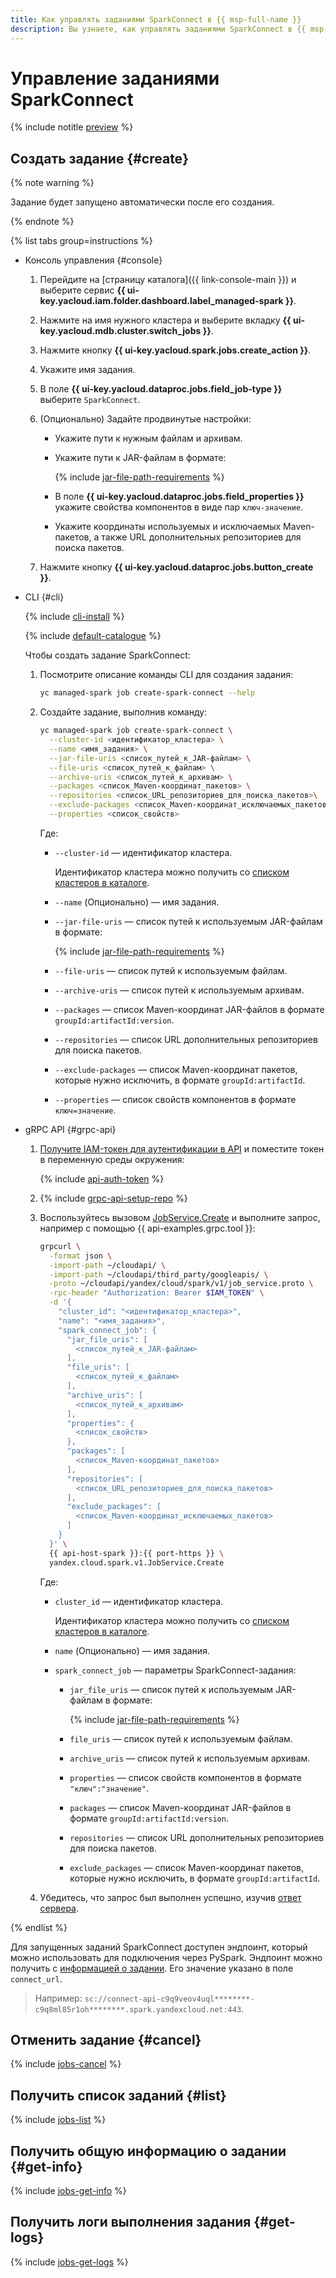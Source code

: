 ```yaml
---
title: Как управлять заданиями SparkConnect в {{ msp-full-name }}
description: Вы узнаете, как управлять заданиями SparkConnect в {{ msp-full-name }}.
---
```


# Управление заданиями SparkConnect

{% include notitle [preview](../../_includes/note-preview.md) %}

## Создать задание {#create}

{% note warning %}

Задание будет запущено автоматически после его создания.

{% endnote %}

{% list tabs group=instructions %}

- Консоль управления {#console}

    1. Перейдите на [страницу каталога]({{ link-console-main }}) и выберите сервис **{{ ui-key.yacloud.iam.folder.dashboard.label_managed-spark }}**.
    1. Нажмите на имя нужного кластера и выберите вкладку **{{ ui-key.yacloud.mdb.cluster.switch_jobs }}**.
    1. Нажмите кнопку **{{ ui-key.yacloud.spark.jobs.create_action }}**.
    1. Укажите имя задания.
    1. В поле **{{ ui-key.yacloud.dataproc.jobs.field_job-type }}** выберите `SparkConnect`.
    1. (Опционально) Задайте продвинутые настройки:

        * Укажите пути к нужным файлам и архивам.
        * Укажите пути к JAR-файлам в формате:

          {% include [jar-file-path-requirements](../../_includes/managed-spark/jar-file-path-requirements.md) %}

        * В поле **{{ ui-key.yacloud.dataproc.jobs.field_properties }}** укажите свойства компонентов в виде пар `ключ-значение`.
        * Укажите координаты используемых и исключаемых Maven-пакетов, а также URL дополнительных репозиториев для поиска пакетов.

    1. Нажмите кнопку **{{ ui-key.yacloud.dataproc.jobs.button_create }}**.

- CLI {#cli}

    {% include [cli-install](../../_includes/cli-install.md) %}

    {% include [default-catalogue](../../_includes/default-catalogue.md) %}

    Чтобы создать задание SparkConnect:

    1. Посмотрите описание команды CLI для создания задания:

        ```bash
        yc managed-spark job create-spark-connect --help
        ```
    
    1. Создайте задание, выполнив команду:

        ```bash
        yc managed-spark job create-spark-connect \
          --cluster-id <идентификатор_кластера> \
          --name <имя_задания> \
          --jar-file-uris <список_путей_к_JAR-файлам> \
          --file-uris <список_путей_к_файлам> \
          --archive-uris <список_путей_к_архивам> \
          --packages <список_Maven-координат_пакетов> \
          --repositories <список_URL_репозиториев_для_поиска_пакетов>\
          --exclude-packages <список_Maven-координат_исключаемых_пакетов> \
          --properties <список_свойств> 
        ```

        Где:

        * `--cluster-id` — идентификатор кластера.

          Идентификатор кластера можно получить со [списком кластеров в каталоге](cluster-list.md#list-clusters).

        * `--name` (Опционально) — имя задания.
        * `--jar-file-uris` — список путей к используемым JAR-файлам в формате:
          
          {% include [jar-file-path-requirements](../../_includes/managed-spark/jar-file-path-requirements.md) %}
        
        * `--file-uris` — список путей к используемым файлам.
        * `--archive-uris` — список путей к используемым архивам.
        * `--packages` — список Maven-координат JAR-файлов в формате `groupId:artifactId:version`.
        * `--repositories` — список URL дополнительных репозиториев для поиска пакетов.
        * `--exclude-packages` — список Maven-координат пакетов, которые нужно исключить, в формате `groupId:artifactId`.
        * `--properties` — список свойств компонентов в формате `ключ=значение`.

- gRPC API {#grpc-api}

    1. [Получите IAM-токен для аутентификации в API](../api-ref/authentication.md) и поместите токен в переменную среды окружения:

       {% include [api-auth-token](../../_includes/mdb/api-auth-token.md) %}

    1. {% include [grpc-api-setup-repo](../../_includes/mdb/grpc-api-setup-repo.md) %}

    1. Воспользуйтесь вызовом [JobService.Create](../api-ref/grpc/Job/create.md) и выполните запрос, например с помощью {{ api-examples.grpc.tool }}:

        ```bash
        grpcurl \
          -format json \
          -import-path ~/cloudapi/ \
          -import-path ~/cloudapi/third_party/googleapis/ \
          -proto ~/cloudapi/yandex/cloud/spark/v1/job_service.proto \
          -rpc-header "Authorization: Bearer $IAM_TOKEN" \
          -d '{
            "cluster_id": "<идентификатор_кластера>",
            "name": "<имя_задания>",
            "spark_connect_job": {
              "jar_file_uris": [
                <список_путей_к_JAR-файлам>
              ],
              "file_uris": [
                <список_путей_к_файлам>
              ],
              "archive_uris": [
                <список_путей_к_архивам>
              ],
              "properties": {
                <список_свойств>
              },
              "packages": [
                <список_Maven-координат_пакетов>
              ],
              "repositories": [
                <список_URL_репозиториев_для_поиска_пакетов>
              ],
              "exclude_packages": [
                <список_Maven-координат_исключаемых_пакетов>
              ]
            }
          }' \
          {{ api-host-spark }}:{{ port-https }} \
          yandex.cloud.spark.v1.JobService.Create
        ```

        Где:

        * `cluster_id` — идентификатор кластера.

            Идентификатор кластера можно получить со [списком кластеров в каталоге](cluster-list.md#list-clusters).
        
        * `name` (Опционально) — имя задания.
        * `spark_connect_job` — параметры SparkConnect-задания:

            * `jar_file_uris` — список путей к используемым JAR-файлам в формате:
              
              {% include [jar-file-path-requirements](../../_includes/managed-spark/jar-file-path-requirements.md) %}

            * `file_uris` — список путей к используемым файлам.
            * `archive_uris` — список путей к используемым архивам.
            * `properties` — список свойств компонентов в формате `"ключ":"значение"`.
            * `packages` — список Maven-координат JAR-файлов в формате `groupId:artifactId:version`.
            * `repositories` — список URL дополнительных репозиториев для поиска пакетов.
            * `exclude_packages` — список Maven-координат пакетов, которые нужно исключить, в формате `groupId:artifactId`.

    1. Убедитесь, что запрос был выполнен успешно, изучив [ответ сервера](../api-ref/grpc/Job/create.md#yandex.cloud.operation.Operation).

{% endlist %}

Для запущенных заданий SparkConnect доступен эндпоинт, который можно использовать для подключения через PySpark. Эндпоинт можно получить с [информацией о задании](#get-info). Его значение указано в поле `connect_url`.

> Например: `sc://connect-api-c9q9veov4uql********-c9q8ml85r1oh********.spark.yandexcloud.net:443`.

## Отменить задание {#cancel}

{% include [jobs-cancel](../../_includes/managed-spark/jobs-cancel.md) %}

## Получить список заданий {#list}

{% include [jobs-list](../../_includes/managed-spark/jobs-list.md) %}

## Получить общую информацию о задании {#get-info}

{% include [jobs-get-info](../../_includes/managed-spark/jobs-get-info.md) %}

## Получить логи выполнения задания {#get-logs}

{% include [jobs-get-logs](../../_includes/managed-spark/jobs-get-logs.md) %}
